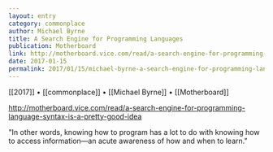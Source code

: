 ```yaml
---
layout: entry
category: commonplace
author: Michael Byrne
title: A Search Engine for Programming Languages
publication: Motherboard
link: http://motherboard.vice.com/read/a-search-engine-for-programming-language-syntax-is-a-pretty-good-idea
date: 2017-01-15
permalink: 2017/01/15/michael-byrne-a-search-engine-for-programming-languages
---
```


[[2017]] • [[commonplace]] • [[Michael Byrne]] • [[Motherboard]] 

http://motherboard.vice.com/read/a-search-engine-for-programming-language-syntax-is-a-pretty-good-idea

"In other words, knowing how to program has a lot to do with knowing how to access information—an acute awareness of how and when to learn."


